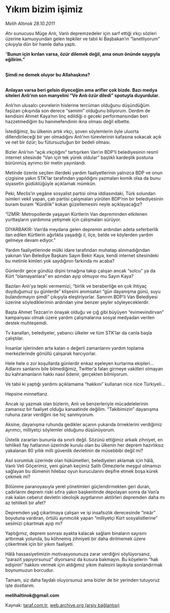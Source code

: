 # Yıkım bizim işimiz

*Melih Altınok 28.10.2011*

<div class="yazi"><p><i>Atv</i> sunucusu Müge Anlı, Vanlı depremzedeler için sarf ettiği ırkçı sözleri üzerine kamuoyundan gelen tepkiler ve tabii ki Başbakan’ın “lanetliyorum” çıkışıyla dün bir hamle daha yaptı.</p>
<p>“<strong>Bunun için kırılan varsa, özür dilemek değil, ama onun önünde saygıyla eğilirim.”</strong></p>
<p><strong><br/>Şimdi ne demek oluyor bu Allahaşkına? </strong></p>
<p><strong><br/>Anlayan varsa beri gelsin diyeceğim ama arifler çok bizde. Bazı medya siteleri Anlı’nın son manyelini “Ve Anlı özür diledi” spotuyla duyurdular.</strong></p>
<p>Anlı’nın ulusalcı çevrelerin hislerine tercüman olduğunu düşündüğüm faşizan çıkışında son derece “samimi” olduğunu biliyorum. Derdim de kendisini Ahmet Kaya’nın linç edildiği o geceki performansından beri hazzetmediğim bu hanımefendinin ikna olması değil elbette. </p>
<p>İstediğimiz, bu ülkenin artık ırkçı, şoven söylemlerin öyle uluorta dillendirileceği bir yer olmadığını Anlı’nın türevlerinin kafasına sokacak açık ve net bir özür; bu fütursuzluğun bir bedeli olması.</p>
<p>Bizler Anlı’nın “açık ırkçılığını” tartışırken Van’ın BDP’li belediyesinin resmî internet sitesinde “Van için tek yürek oldular” başlıklı kardeşlik postuna bürünmüş ayrımcı bir metin yayınlandı. </p>
<p>Metinde özenle seçilen illerdeki yardım faaliyetlerinin yalnızca BDP ve onun çizgisine yakın STK’lar tarafından yapıldığını yazmaları komik olsa da bunu siyasetin güdüklüğüyle açıklamak mümkün. </p>
<p>Peki, Meclis’in yegâne sosyalist partisi olma iddiasındaki, Türk solundan isimleri vekil yapan, çatı partisi çalışmaları yürüten BDP’nin bir belediyesinin buram buram “Kürdilik” kokan güzellemesini neyle açıklayacağız?</p>
<p>“İZMİR: Metropollerde yaşayan Kürtlerin Van depreminden etkilenen yurttaşların yardımına yetişmek için çalışmaları sürüyor. </p>
<p>DİYARBAKIR: Van’da meydana gelen depremin ardından adeta seferberlik ilan edilen Kürtlerin ağırlıkta yaşadığı il, ilçe, belde ve köylerden yardım gelmeye devam ediyor.”</p>
<p>Yardım faaliyetlerinde mülki idare tarafından muhatap alınmadığından yakınan Van Belediye Başkanı Sayın Bekir Kaya, kendi internet sitesindeki bu metinle kimleri yok saydığının farkında mı acaba? </p>
<p>Günlerdir gece gündüz dişini tırnağına takıp çalışan ancak “solcu” ya da Kürt “olamayanlara” en azından ayıp olmuyor mu Sayın Kaya?</p>
<p>Bazıları Anlı’ya tepki vermemizi, “birlik ve beraberliğe en çok ihtiyaç duyduğumuz şu günlerde” klişesini anımsatan “gün dayanışma günü, suyu bulandırmayın şimdi” çıkışıyla eleştiriyorlar. Sanırım BDP’li Van Belediyesi üzerine söylediklerimin ardından yine benzer şeyler söyleyeceklerdir.</p>
<p>Başta Ahmet Tezcan’ın önayak olduğu ve çığ gibi büyüyen “evimevindirvan” kampanyası olmak üzere yardım çalışmalarına sosyal medyadan verilen destek muhteşemdi. </p>
<p>Tv kanalları, belediyeler, yabancı ülkeler ve tüm STK’lar da canla başla çalıştılar. </p>
<p>İnsanlar işlerinden arta kalan o değerli zamanlarını yardım toplama merkezlerinde gönüllü çalışarak harcıyorlar. </p>
<p>Hele hele o zor koşullarda günlerdir enkaz eşeleyen kurtarma ekipleri... Adlarını sanlarını bile bilmediğimiz, Twitter’a falan girmeye vakitleri olmayan bu kahramanların hakkı nasıl ödenir, gerçekten bilmiyorum. </p>
<p>Ve tabii ki yaptığı yardımı açıklamama “hakkını” kullanan nice nice Türkiyeli...</p>
<p>Hepsine minnettarız.</p>
<p>Ancak işi yazmak olan bizlerin, Anlı ve benzerleriyle mücadelelerinin zamansız bir faaliyet olduğu kanaatinde değilim. “Takibimizin” dayanışma ruhuna zarar verdiğini ise hiç sanmıyorum. </p>
<p>Aksine, dayanışma ruhunda gedikler açanın yukarıda örneklerini verdiğimiz ayrımcı, milliyetçi söylemler olduğunu düşünüyorum. </p>
<p>Üstelik zararları bununla da sınırlı değil. Sözünü ettiğimiz arkaik zihniyet, en tehlikeli fay hatlarının üzerinde kurulu olan bu ülkenin her deprem hazırlıksız yakalanan 80 yıllık milli güvenlik devletinin de müsebbibi değil mi?</p>
<p>Asıl sorumluk üzerinde olan hükümetleri, belediyeleri aklamak için hâlâ, Vanlı Veli Göçerimiz, yeni günah keçimiz Salih Ölmezlerle meşgul olmamızı sağlayan bu dümenin hilebaz oyun kurucularını deşifre etmek boşa kürek çekmek mi?</p>
<p>Bölünme paranoyasıyla yerel yönetimleri güçlendirmekten geri duran, çadırlarını deprem riski sıfıra yakın başkentinde depolayan sonra da Van’a ırak kalan ceberut devletin ideolojik aygıtlarının aktörleri depremden daha mı az tehlikeli bir afet?</p>
<p>Depremden yağ çıkartmaya çalışan ve işi insafsızlık derecesinde “inkâr” boyutuna vardıran, örtülü ayrımcılık yapan “milliyetçi Kürt sosyalistlerine” sesimizi çıkartmak ayıp mı?</p>
<p>Yaptığımız, deprem sonrası ayakta kalacak sağlam binaların sayısını arttırmak yolunda, bu köhnemiş zihniyeti bir daha dirilmemek üzere çökertmek için bir yıkım faaliyeti.</p>
<p>Hâlâ hassasiyetimizin motivasyonunuza zarar verdiğini söylüyorsanız, “parazit yapıyorsunuz” diyorsanız da kusura bakmayın. Bu köşelerin “hak edişinin” hakkını vermek için aldığımız yıkım ihalesini layıkıyla sonlandırmak boynumuzun borcudur.</p>
<p>Tamam, siz daha faydalı oluyorsunuz ama bizler de bir yerinden tutuyoruz işte dostlarım.</p>
<p><b>melihaltinok@gmail.com</b></p>
</div>

Kaynak: [taraf.com.tr](http://www.taraf.com.tr/melih-altinok/makale-yikim-bizim-isimiz.htm), [web.archive.org (arşiv bağlantısı)](http://web.archive.org/web/20131114065745/http://www.taraf.com.tr/melih-altinok/makale-yikim-bizim-isimiz.htm)
